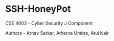 # SSH-HoneyPot

CSE 4003 - Cyber Security
J Component

Authors - Arnav Sarkar, Atharva Umbre, Atul Nair
